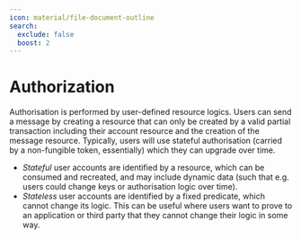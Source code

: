 ```yaml
---
icon: material/file-document-outline
search:
  exclude: false
  boost: 2
---
```


# Authorization

Authorisation is performed by user-defined resource logics. Users can send a message by creating a resource that can only be created by a valid partial transaction including their account resource and the creation of the message resource. Typically, users will use stateful authorisation (carried by a non-fungible token, essentially) which they can upgrade over time.

- *Stateful* user accounts are identified by a resource, which can be consumed and recreated, and may include dynamic data (such that e.g. users could change keys or authorisation logic over time).
- *Stateless* user accounts are identified by a fixed predicate, which cannot change its logic. This can be useful where users want to prove to an application or third party that they cannot change their logic in some way.
